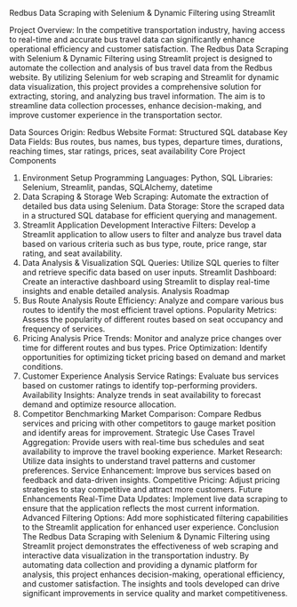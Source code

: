 Redbus Data Scraping with Selenium & Dynamic Filtering using Streamlit



Project Overview:
In the competitive transportation industry, having access to real-time and accurate bus travel data can significantly enhance operational efficiency and customer satisfaction. The Redbus Data Scraping with Selenium & Dynamic Filtering using Streamlit project is designed to automate the collection and analysis of bus travel data from the Redbus website. By utilizing Selenium for web scraping and Streamlit for dynamic data visualization, this project provides a comprehensive solution for extracting, storing, and analyzing bus travel information. The aim is to streamline data collection processes, enhance decision-making, and improve customer experience in the transportation sector.

Data Sources
Origin: Redbus Website
Format: Structured SQL database
Key Data Fields: Bus routes, bus names, bus types, departure times, durations, reaching times, star ratings, prices, seat availability
Core Project Components
1. Environment Setup
Programming Languages: Python, SQL
Libraries: Selenium, Streamlit, pandas, SQLAlchemy, datetime
2. Data Scraping & Storage
Web Scraping: Automate the extraction of detailed bus data using Selenium.
Data Storage: Store the scraped data in a structured SQL database for efficient querying and management.
3. Streamlit Application Development
Interactive Filters: Develop a Streamlit application to allow users to filter and analyze bus travel data based on various criteria such as bus type, route, price range, star rating, and seat availability.
4. Data Analysis & Visualization
SQL Queries: Utilize SQL queries to filter and retrieve specific data based on user inputs.
Streamlit Dashboard: Create an interactive dashboard using Streamlit to display real-time insights and enable detailed analysis.
Analysis Roadmap
1. Bus Route Analysis
Route Efficiency: Analyze and compare various bus routes to identify the most efficient travel options.
Popularity Metrics: Assess the popularity of different routes based on seat occupancy and frequency of services.
2. Pricing Analysis
Price Trends: Monitor and analyze price changes over time for different routes and bus types.
Price Optimization: Identify opportunities for optimizing ticket pricing based on demand and market conditions.
3. Customer Experience Analysis
Service Ratings: Evaluate bus services based on customer ratings to identify top-performing providers.
Availability Insights: Analyze trends in seat availability to forecast demand and optimize resource allocation.
4. Competitor Benchmarking
Market Comparison: Compare Redbus services and pricing with other competitors to gauge market position and identify areas for improvement.
Strategic Use Cases
Travel Aggregation: Provide users with real-time bus schedules and seat availability to improve the travel booking experience.
Market Research: Utilize data insights to understand travel patterns and customer preferences.
Service Enhancement: Improve bus services based on feedback and data-driven insights.
Competitive Pricing: Adjust pricing strategies to stay competitive and attract more customers.
Future Enhancements
Real-Time Data Updates: Implement live data scraping to ensure that the application reflects the most current information.
Advanced Filtering Options: Add more sophisticated filtering capabilities to the Streamlit application for enhanced user experience.
Conclusion
The Redbus Data Scraping with Selenium & Dynamic Filtering using Streamlit project demonstrates the effectiveness of web scraping and interactive data visualization in the transportation industry. By automating data collection and providing a dynamic platform for analysis, this project enhances decision-making, operational efficiency, and customer satisfaction. The insights and tools developed can drive significant improvements in service quality and market competitiveness.
